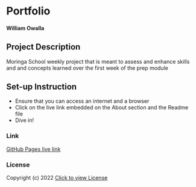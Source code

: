 # Portfolio

#### William Owalla

## Project Description
Moringa School weekly project that is meant to assess and enhance skills and and concepts learned over the first week of the prep module

## Set-up Instruction
* Ensure that you can access an internet and a browser
* Click on the live link embedded on the About section and the Readme file
*  Dive in!

### Link
[GitHub Pages live link](https://wilowala.github.io/Portfolio/index.html)

### License
Copyright (c) 2022 [Click to view License](LICENSE)